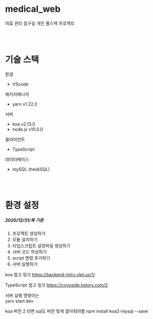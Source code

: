 # medical_web

의료 관리 침구실 개인 풀스텍 프로젝트

<br><br>

# 기술 스택

환경
- VScode

패키지매니저
- yarn v1.22.0

서버
- koa v2.13.0
- node.js v10.0.0

클라이언트
- TypeScript

데이터베이스
- mySQL (heidiSQL)


<br><br>

# 환경 설정

##### 2020/12/31/목 기준

1. 프로젝트 생성하기
2. 모듈 설치하기
3. 타입스크립트 설정파일 생성하기
4. 서버 코드 작성하기
5. script 명령 추가하기
6. 서버 실행하기

koa 참고 링크
https://backend-intro.vlpt.us/1/

TypeScript 참고 링크
https://coyoside.tistory.com/2



서버 실행 명령어는 <br> 
yarn start:dev


koa 버전 2 라면 sql도 버전 맞게 깔아줘야함
npm install koa2-mysql --save
